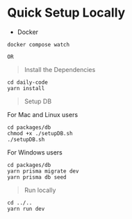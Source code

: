 # Quick Setup Locally

* Docker

```
docker compose watch
```

    OR

> Install the Dependencies

```
cd daily-code
yarn install
```

> Setup DB 

For Mac and Linux users
```
cd packages/db
chmod +x ./setupDB.sh
./setupDB.sh
```

For Windows users
```
cd packages/db
yarn prisma migrate dev
yarn prisma db seed
```

> Run locally

```
cd ../..
yarn run dev
```
